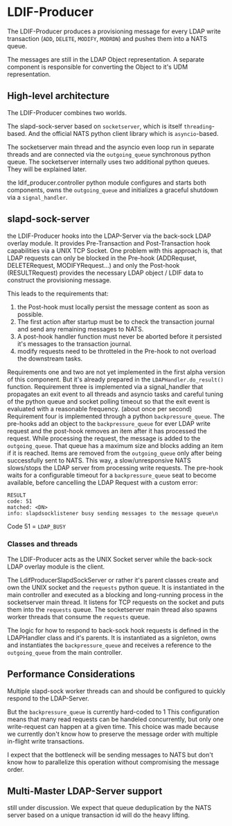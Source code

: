 # LDIF-Producer

The LDIF-Producer produces a provisioning message
for every LDAP write transaction (`ADD`, `DELETE`, `MODIFY`, `MODRDN`)
and pushes them into a NATS queue.

The messages are still in the LDAP Object representation.
A separate component is responsible for converting the Object
to it's UDM representation.

## High-level architecture

The LDIF-Producer combines two worlds.

The slapd-sock-server based on `socketserver`, which is itself `threading`-based.
And the official NATS python client library which is `asyncio`-based.

The socketserver main thread and the asyncio even loop
run in separate threads and are connected via the `outgoing_queue`
synchronous python queue.
The socketserver internally uses two additional python queues.
They will be explained later.

the ldif_producer.controller python module
configures and starts both components,
owns the `outgoing_queue` and initializes a graceful shutdown
via a `signal_handler`.

## slapd-sock-server

the LDIF-Producer hooks into the LDAP-Server
via the back-sock LDAP overlay module.
It provides Pre-Transaction and Post-Transaction hook capabilities
via a UNIX TCP Socket.
One problem with this approach is, that LDAP requests
can only be blocked in the Pre-hook (ADDRequset, DELETERequest, MODIFYRequest...)
and only the Post-hook (RESULTRequest)
provides the necessary LDAP object / LDIF data
to construct the provisioning message.

This leads to the requirements that:

1. the Post-hook must locally persist the message content as soon as possible.
2. The first action after startup must be to check the transaction journal
    and send any remaining messages to NATS.
3. A post-hook handler function must never be aborted before it persisted
    it's messages to the transaction journal.
4. modify requests need to be throtteled in the Pre-hook
    to not overload the downstream tasks.

Requirements one and two are not yet implemented
in the first alpha version of this component.
But it's already prepared in the `LDAPHandler.do_result()` function.
Requirement three is implemented via a signal_handler
that propagates an exit event to all threads and asyncio tasks
and careful tuning of the python queue and socket polling timeout
so that the exit event is evaluated with a reasonable frequency.
(about once per second)
Requirement four is implemented through a python `backpressure_queue`.
The pre-hooks add an object to the `backpressure_queue` for ever LDAP write request
and the post-hook removes an item after it has processed the request.
While processing the request, the message is added to the `outgoing_queue`.
That queue has a maximum size and blocks adding an item if it is reached.
Items are removed from the `outgoing_queue`
only after being successfully sent to NATS.
This way, a slow/unresponsive NATS
slows/stops the LDAP server from processing write requests.
The pre-hook waits for a configurable timeout
for a `backpressure_queue` seat to become available,
before cancelling the LDAP Request with a custom error:

```text
RESULT
code: 51
matched: <DN>
info: slapdsocklistener busy sending messages to the message queue\n
```

Code 51 = `LDAP_BUSY`

### Classes and threads

The LDIF-Producer acts as the UNIX Socket server
while the back-sock LDAP overlay module is the client.

The LdifProducerSlapdSockServer or rather it's parent classes
create and own the UNIX socket and the `requests` python queue.
It is instantiated in the main controller and executed
as a blocking and long-running process
in the socketserver main thread.
It listens for TCP requests on the socket and puts them into the `requests` queue.
The socketserver main thread also spawns worker threads
that consume the `requests` queue.

The logic for how to respond to back-sock hook requests
is defined in the LDAPHandler class and it's parents.
It is instantiated as a signleton,
owns and instantiates the `backpressure_queue`
and receives a reference to the `outgoing_queue`
from the main controller.

## Performance Considerations

Multiple slapd-sock worker threads can and should be configured
to quickly respond to the LDAP-Server.

But the `backpressure_queue` is currently hard-coded to 1
This configuration means that many read requests
can be handeled concurrently, but only one write-request
can happen at a given time.
This choice was made because we currently don't know
how to preserve the message order
with multiple in-flight write transactions.

I expect that the bottleneck will be sending messages to NATS
but don't know how to parallelize this operation
without compromising the message order.

## Multi-Master LDAP-Server support

still under discussion.
We expect that queue deduplication by the NATS server
based on a unique transaction id
will do the heavy lifting.
